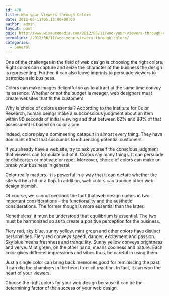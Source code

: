 ```yaml
---
id: 470
title: Woo your Viewers through Colors
date: 2012-06-11T05:13:00+00:00
author: admin
layout: post
guid: http://www.wiseusemedia.com/2012/06/11/woo-your-viewers-through-colors/
permalink: /2012/06/11/woo-your-viewers-through-colors/
categories:
  - General
---
```

One of the challenges in the field of web design is choosing the right colors. Right colors can capture and seize the character of the business the design is representing. Further, it can also leave imprints to persuade viewers to patronize said business.

Colors can make images delightful so as to attract at the same time convey its essence. Whether or not the budget is meager, web designers must create websites that fit the customers.

Why is choice of colors essential? According to the Institute for Color Research, human beings make a subconscious judgment about an item within 90 seconds of initial viewing and that between 62% and 90% of that assessment is based on color alone.

Indeed, colors play a domineering catapult in almost every thing. They have dominant effect that succumbs to influencing potential customers.

If you already have a web site, try to ask yourself the conscious judgment that viewers can formulate out of it. Colors say many things. It can persuade or dishearten or motivate or repel. Moreover, choice of colors can make or break your business in general.

Color really matters. It is powerful in a way that it can dictate whether the site will be a hit or a flop. In addition, web colors can trounce other web design blemish.

Of course, we cannot overlook the fact that web design comes in two important considerations &#8211; the functionality and the aesthetic considerations. The former though is more essential than the latter.

Nonetheless, it must be understood that equilibrium is essential. The two must be harmonized so as to create a positive perception for the business.

Fiery red, sky blue, sunny yellow, mint green and other colors have distinct personalities. Fiery red conveys speed, danger, excitement and passion. Sky blue means freshness and tranquility. Sunny yellow conveys brightness and verve. Mint green, on the other hand, means coolness and nature. Each color gives different impressions and vibes thus, be careful in using them.

Just a single color can bring back memories good for reminiscing the past. It can dig the chambers in the heart to elicit reaction. In fact, it can woo the heart of your viewers.
  
Choose the right colors for your web design because it can be the determining factor of the success of your web design.